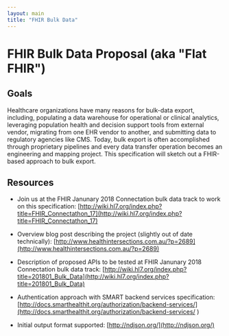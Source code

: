 ```yaml
---
layout: main
title: "FHIR Bulk Data"
---
```


# FHIR Bulk Data Proposal (aka "Flat FHIR")

## Goals
Healthcare organizations have many reasons for bulk-data export, including, populating a data warehouse for operational or clinical analytics, leveraging population health and decision support tools from external vendor, migrating from one EHR vendor to another, and submitting data to regulatory agencies like CMS. Today, bulk export is often accomplished through proprietary pipelines and every data transfer operation becomes an engineering and mapping project. This specification will sketch out a FHIR-based approach to bulk export.

## Resources
- Join us at the FHIR Janunary 2018 Connectation bulk data track to work on this specification:
[http://wiki.hl7.org/index.php?title=FHIR_Connectathon_17](http://wiki.hl7.org/index.php?title=FHIR_Connectathon_17)

- Overview blog post describing the project (slightly out of date technically): 
[http://www.healthintersections.com.au/?p=2689](http://www.healthintersections.com.au/?p=2689)

- Description of proposed APIs to be tested at FHIR Janunary 2018 Connectation bulk data track: [http://wiki.hl7.org/index.php?title=201801_Bulk_Data](http://wiki.hl7.org/index.php?title=201801_Bulk_Data)

- Authentication approach with SMART backend services specification: 
[http://docs.smarthealthit.org/authorization/backend-services/](http://docs.smarthealthit.org/authorization/backend-services/
)

- Initial output format supported: 
[http://ndjson.org/](http://ndjson.org/)
